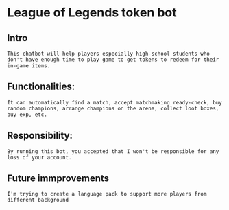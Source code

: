 # League of Legends token bot
	
## Intro
	This chatbot will help players especially high-school students who don't have enough time to play game to get tokens to redeem for their in-game items. 

## Functionalities:
	It can automatically find a match, accept matchmaking ready-check, buy random champions, arrange champions on the arena, collect loot boxes, buy exp, etc. 

## Responsibility:
	By running this bot, you accepted that I won't be responsible for any loss of your account.

## Future immprovements
	I'm trying to create a language pack to support more players from different background
